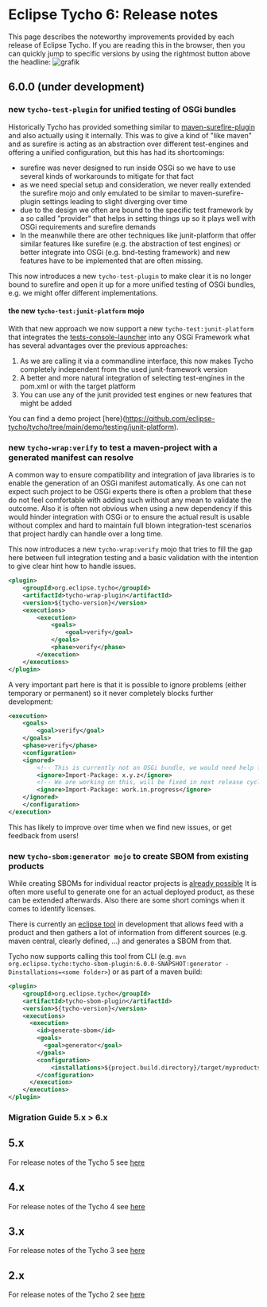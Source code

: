 # Eclipse Tycho 6: Release notes

This page describes the noteworthy improvements provided by each release of Eclipse Tycho.
If you are reading this in the browser, then you can quickly jump to specific versions by using the rightmost button above the headline:
![grafik](https://github.com/eclipse-tycho/tycho/assets/406876/7025e8cb-0cdb-4211-8239-fc01867923af)

## 6.0.0 (under development)

### new `tycho-test-plugin` for unified testing of OSGi bundles

Historically Tycho has provided something similar to [maven-surefire-plugin](https://maven.apache.org/surefire/maven-surefire-plugin/) and also actually using it internally.
This was to give a kind of "like maven" and as surefire is acting as an abstraction over different test-engines and offering a unified configuration, but this has had its shortcomings:

- surefire was never designed to run inside OSGi so we have to use several kinds of workarounds to mitigate for that fact
- as we need special setup and consideration, we never really extended the surefire mojo and only emulated to be similar to maven-surefire-plugin settings leading to slight diverging over time
- due to the design we often are bound to the specific test framework by a so called "provider" that helps in setting things up so it plays well with OSGi requirements and surefire demands
- In the meanwhile there are other techniques like junit-platform that offer similar features like surefire (e.g. the abstraction of test engines) or better integrate into OSGi (e.g. bnd-testing framework) and new features have to be implemented that are often missing.

This now introduces a new `tycho-test-plugin` to make clear it is no longer bound to surefire and open it up for a more unified testing of OSGi bundles, e.g. we might offer different implementations.

#### the new `tycho-test:junit-platform` mojo

With that new approach we now support a new `tycho-test:junit-platform` that integrates the [tests-console-launcher](https://docs.junit.org/current/user-guide/#running-tests-console-launcher) into any OSGi Framework
what has several advantages over the previous approaches:

1. As we are calling it via a commandline interface, this now makes Tycho completely independent from the used junit-framework version
2. A better and more natural integration of selecting test-engines in the pom.xml or with the target platform
3. You can use any of the junit provided test engines or new features that might be added

You can find a demo project [here}(https://github.com/eclipse-tycho/tycho/tree/main/demo/testing/junit-platform).

### new `tycho-wrap:verify` to test a maven-project with a generated manifest can resolve

A common way to ensure compatibility and integration of java libraries is to enable the generation of an OSGi manifest automatically.
As one can not expect such project to be OSGi experts there is often a problem that these do not feel comfortable with adding such without any mean to validate the outcome.
Also it is often not obvious when using a new dependency if this would hinder integration with OSGi or to ensure the actual result is usable without complex and hard to maintain full
blown integration-test scenarios that project hardly can handle over a long time.

This now introduces a new `tycho-wrap:verify` mojo that tries to fill the gap here between full integration testing and a basic validation with the intention to give clear hint how to handle issues.

```xml
<plugin>
    <groupId>org.eclipse.tycho</groupId>
    <artifactId>tycho-wrap-plugin</artifactId>
    <version>${tycho-version}</version>
    <executions>
        <execution>
            <goals>
                <goal>verify</goal>
            </goals>
            <phase>verify</phase>
        </execution>
    </executions>
</plugin>
```

A very important part here is that it is possible to ignore problems (either temporary or permanent) so it never completely blocks further development:

```xml
<execution>
    <goals>
        <goal>verify</goal>
    </goals>
    <phase>verify</phase>
    <configuration>
    <ignored>
        <!-- This is currently not an OSGi bundle, we would need help from other to resolve the problem, so please feel free to suggest ways to fix this -->
        <ignore>Import-Package: x.y.z</ignore>
        <!-- We are working on this, will be fixed in next release cycle -->
        <ignore>Import-Package: work.in.progress</ignore>
    </ignored>
    </configuration>
</execution>
```

This has likely to improve over time when we find new issues, or get feedback from users!

### new `tycho-sbom:generator mojo` to create SBOM from existing products

While creating SBOMs for individual reactor projects is [already possible](https://github.com/eclipse-tycho/tycho/blob/tycho-5.0.x/RELEASE_NOTES.md#support-for-cyclonedx-maven-plugin)
It is often more useful to generate one for an actual deployed product, as these can be extended afterwards. Also there are some short comings when it comes to identify licenses.

There is currently an [eclipse tool](https://github.com/eclipse-cbi/p2repo-sbom/blob/main/docs/index.md) in development that allows feed with a product and then gathers a lot of
information from different sources (e.g. maven central, clearly defined, ...) and generates a SBOM from that.

Tycho now supports calling this tool from CLI (e.g. `mvn org.eclipse.tycho:tycho-sbom-plugin:6.0.0-SNAPSHOT:generator -Dinstallations=<some folder>`) or as part of a maven build:


```xml
<plugin>
    <groupId>org.eclipse.tycho</groupId>
    <artifactId>tycho-sbom-plugin</artifactId>
    <version>${tycho-version}</version>
    <executions>
      <execution>
        <id>generate-sbom</id>
        <goals>
          <goal>generator</goal> 
        </goals>
        <configuration>
            <installations>${project.build.directory}/target/myproducts</installations>
        </configuration>
      </execution>
    </executions>
</plugin>
```


### Migration Guide 5.x > 6.x


## 5.x

For release notes of the Tycho 5 see [here](https://github.com/eclipse-tycho/tycho/blob/tycho-5.0.x/RELEASE_NOTES.md)

## 4.x

For release notes of the Tycho 4 see [here](https://github.com/eclipse-tycho/tycho/blob/tycho-4.0.x/RELEASE_NOTES.md)

## 3.x

For release notes of the Tycho 3 see [here](https://github.com/eclipse-tycho/tycho/blob/tycho-3.0.x/RELEASE_NOTES.md)

## 2.x

For release notes of the Tycho 2 see [here](https://github.com/eclipse-tycho/tycho/blob/tycho-2.7.x/RELEASE_NOTES.md)